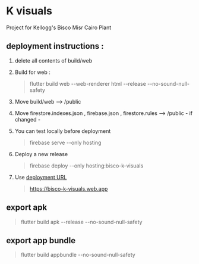 # K visuals

Project for Kellogg's Bisco Misr Cairo Plant

## deployment instructions :

1. delete all contents of build/web

2. Build for web :
   > flutter build web --web-renderer html --release --no-sound-null-safety
3. Move build/web --> /public
4. Move firestore.indexes.json , firebase.json , firestore.rules -->
   /public - if changed -
5. You can test locally before deployment
   > firebase serve --only hosting
6. Deploy a new release
   > firebase deploy --only hosting:bisco-k-visuals
7. Use [deployment URL](https://bisco-k-visuals.web.app)
   > https://bisco-k-visuals.web.app

## export apk

> flutter build apk --release --no-sound-null-safety

## export app bundle

> flutter build appbundle --no-sound-null-safety